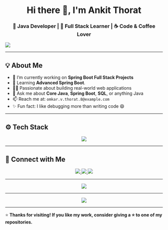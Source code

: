<h1 align="center">Hi there 👋, I'm Ankit Thorat</h1>
<h3 align="center">🚀 Java Developer | 🌱 Full Stack Learner | ☕ Code & Coffee Lover</h3>

<img src="https://capsule-render.vercel.app/api?type=waving&color=0:00C9FF,100:92FE9D&height=200&section=header&text=Welcome%20to%20My%20Profile!&fontSize=40&fontColor=fff" />

---

## 💡 About Me

- 🔭 I’m currently working on **Spring Boot Full Stack Projects**
- 🌱 Learning **Advanced Spring Boot**.
- 👨‍💻 Passionate about building real-world web applications
- 💬 Ask me about **Core Java**, **Spring Boot**, **SQL**, or anything Java
- 📫 Reach me at: `omkar.v.thorat.8@example.com`
- ✨ Fun fact: I like debugging more than writing code 😄

---

## ⚙️ Tech Stack

<p align="center">
  <img src="https://skillicons.dev/icons?i=java,spring,mysql,hibernate,html,css,git,github" />
</p>

---

## 🤝 Connect with Me

<p align="center">
  <a href="mailto:ankit@example.com">
    <img src="https://img.shields.io/badge/Gmail-D14836?style=for-the-badge&logo=gmail&logoColor=white"/>
  </a>
  <a href="https://www.linkedin.com/in/your-linkedin/" target="_blank">
    <img src="https://img.shields.io/badge/LinkedIn-blue?style=for-the-badge&logo=linkedin&logoColor=white"/>
  </a>
  <a href="https://github.com/your-username" target="_blank">
    <img src="https://img.shields.io/badge/GitHub-100000?style=for-the-badge&logo=github&logoColor=white"/>
  </a>
</p>

---

<p align="center">
  <img src="https://quotes-github-readme.vercel.app/api?type=horizontal&theme=merko" />
</p>

---

<p align="center">
  <img src="https://readme-typing-svg.demolab.com?font=Fira+Code&weight=500&size=24&duration=4000&pause=1000&center=true&vCenter=true&width=435&lines=Keep+Coding+%F0%9F%92%BB;Keep+Learning+%F0%9F%93%9A;Stay+Curious+%F0%9F%94%8D;Create+with+Passion+%F0%9F%94%A5" />
</p>

---

⭐ **Thanks for visiting! If you like my work, consider giving a ⭐ to one of my repositories.**
